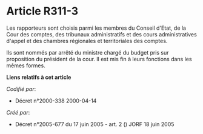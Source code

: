 # Article R311-3

Les rapporteurs sont choisis parmi les membres du Conseil d'Etat, de la Cour des comptes, des tribunaux administratifs et des
cours administratives d'appel et des chambres régionales et territoriales des comptes.

Ils sont nommés par arrêté du ministre chargé du budget pris sur proposition du président de la cour. Il est mis fin à leurs
fonctions dans les mêmes formes.

**Liens relatifs à cet article**

_Codifié par_:

  - Décret n°2000-338 2000-04-14

_Créé par_:

  - Décret n°2005-677 du 17 juin 2005 - art. 2 () JORF 18 juin 2005
